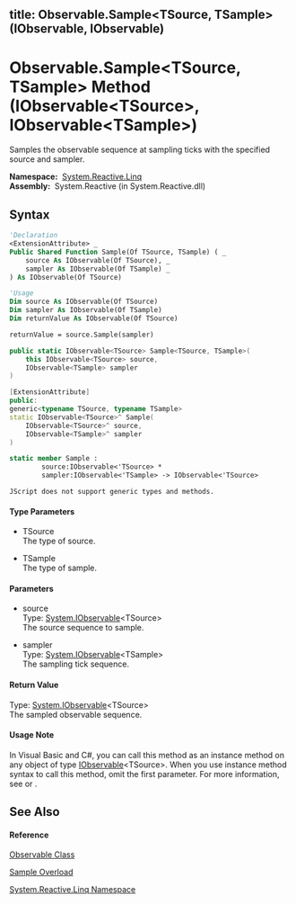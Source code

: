 title: Observable.Sample<TSource, TSample>(IObservable<TSource>, IObservable<TSample>)
---
# Observable.Sample\<TSource, TSample\> Method (IObservable\<TSource\>, IObservable\<TSample\>)

Samples the observable sequence at sampling ticks with the specified source and sampler.

**Namespace:**  [System.Reactive.Linq](System.Reactive.Linq/System.Reactive.Linq)  
**Assembly:**  System.Reactive (in System.Reactive.dll)

## Syntax

```vb
'Declaration
<ExtensionAttribute> _
Public Shared Function Sample(Of TSource, TSample) ( _
    source As IObservable(Of TSource), _
    sampler As IObservable(Of TSample) _
) As IObservable(Of TSource)
```

```vb
'Usage
Dim source As IObservable(Of TSource)
Dim sampler As IObservable(Of TSample)
Dim returnValue As IObservable(Of TSource)

returnValue = source.Sample(sampler)
```

```csharp
public static IObservable<TSource> Sample<TSource, TSample>(
    this IObservable<TSource> source,
    IObservable<TSample> sampler
)
```

```c++
[ExtensionAttribute]
public:
generic<typename TSource, typename TSample>
static IObservable<TSource>^ Sample(
    IObservable<TSource>^ source, 
    IObservable<TSample>^ sampler
)
```

```fsharp
static member Sample : 
        source:IObservable<'TSource> * 
        sampler:IObservable<'TSample> -> IObservable<'TSource> 
```

```jscript
JScript does not support generic types and methods.
```

#### Type Parameters

- TSource  
  The type of source.

- TSample  
  The type of sample.

#### Parameters

- source  
  Type: [System.IObservable](https://msdn.microsoft.com/en-us/library/Dd990377)\<TSource\>  
  The source sequence to sample.

- sampler  
  Type: [System.IObservable](https://msdn.microsoft.com/en-us/library/Dd990377)\<TSample\>  
  The sampling tick sequence.

#### Return Value

Type: [System.IObservable](https://msdn.microsoft.com/en-us/library/Dd990377)\<TSource\>  
The sampled observable sequence.

#### Usage Note

In Visual Basic and C\#, you can call this method as an instance method on any object of type [IObservable](https://msdn.microsoft.com/en-us/library/Dd990377)\<TSource\>. When you use instance method syntax to call this method, omit the first parameter. For more information, see [](https://msdn.microsoft.com/en-us/library/Bb384936) or [](https://msdn.microsoft.com/en-us/library/Bb383977).

## See Also

#### Reference

[Observable Class](Observable/Observable)

[Sample Overload](Sample/Observable.Sample)

[System.Reactive.Linq Namespace](System.Reactive.Linq/System.Reactive.Linq)
